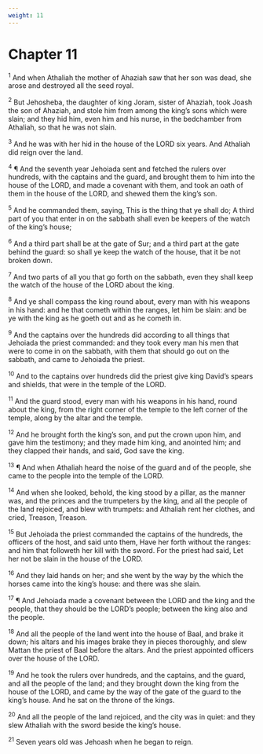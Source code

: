 ```yaml
---
weight: 11
---
```


# Chapter 11

<sup>1</sup> And when Athaliah the mother of Ahaziah saw that her son was dead, she arose and destroyed all the seed royal. 

<sup>2</sup> But Jehosheba, the daughter of king Joram, sister of Ahaziah, took Joash the son of Ahaziah, and stole him from among the king’s sons which were slain; and they hid him, even him and his nurse, in the bedchamber from Athaliah, so that he was not slain. 

<sup>3</sup> And he was with her hid in the house of the LORD six years. And Athaliah did reign over the land. 

<sup>4</sup> ¶ And the seventh year Jehoiada sent and fetched the rulers over hundreds, with the captains and the guard, and brought them to him into the house of the LORD, and made a covenant with them, and took an oath of them in the house of the LORD, and shewed them the king’s son. 

<sup>5</sup> And he commanded them, saying, This is the thing that ye shall do; A third part of you that enter in on the sabbath shall even be keepers of the watch of the king’s house; 

<sup>6</sup> And a third part shall be at the gate of Sur; and a third part at the gate behind the guard: so shall ye keep the watch of the house, that it be not broken down. 

<sup>7</sup> And two parts of all you that go forth on the sabbath, even they shall keep the watch of the house of the LORD about the king. 

<sup>8</sup> And ye shall compass the king round about, every man with his weapons in his hand: and he that cometh within the ranges, let him be slain: and be ye with the king as he goeth out and as he cometh in. 

<sup>9</sup> And the captains over the hundreds did according to all things that Jehoiada the priest commanded: and they took every man his men that were to come in on the sabbath, with them that should go out on the sabbath, and came to Jehoiada the priest. 

<sup>10</sup> And to the captains over hundreds did the priest give king David’s spears and shields, that were in the temple of the LORD. 

<sup>11</sup> And the guard stood, every man with his weapons in his hand, round about the king, from the right corner of the temple to the left corner of the temple, along by the altar and the temple. 

<sup>12</sup> And he brought forth the king’s son, and put the crown upon him, and gave him the testimony; and they made him king, and anointed him; and they clapped their hands, and said, God save the king. 

<sup>13</sup> ¶ And when Athaliah heard the noise of the guard and of the people, she came to the people into the temple of the LORD. 

<sup>14</sup> And when she looked, behold, the king stood by a pillar, as the manner was, and the princes and the trumpeters by the king, and all the people of the land rejoiced, and blew with trumpets: and Athaliah rent her clothes, and cried, Treason, Treason. 

<sup>15</sup> But Jehoiada the priest commanded the captains of the hundreds, the officers of the host, and said unto them, Have her forth without the ranges: and him that followeth her kill with the sword. For the priest had said, Let her not be slain in the house of the LORD. 

<sup>16</sup> And they laid hands on her; and she went by the way by the which the horses came into the king’s house: and there was she slain. 

<sup>17</sup> ¶ And Jehoiada made a covenant between the LORD and the king and the people, that they should be the LORD’s people; between the king also and the people. 

<sup>18</sup> And all the people of the land went into the house of Baal, and brake it down; his altars and his images brake they in pieces thoroughly, and slew Mattan the priest of Baal before the altars. And the priest appointed officers over the house of the LORD. 

<sup>19</sup> And he took the rulers over hundreds, and the captains, and the guard, and all the people of the land; and they brought down the king from the house of the LORD, and came by the way of the gate of the guard to the king’s house. And he sat on the throne of the kings. 

<sup>20</sup> And all the people of the land rejoiced, and the city was in quiet: and they slew Athaliah with the sword beside the king’s house. 

<sup>21</sup> Seven years old was Jehoash when he began to reign. 


